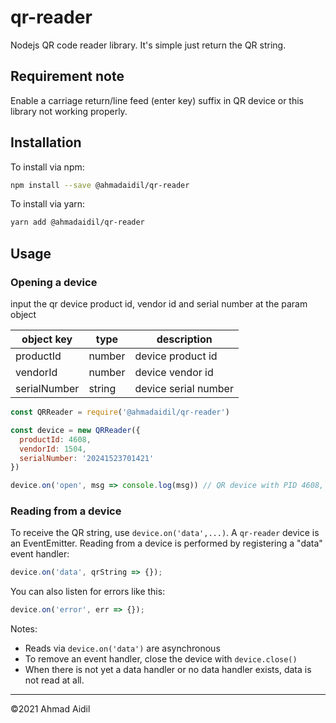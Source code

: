 # qr-reader
Nodejs QR code reader library. It's simple just return the QR string.

## Requirement note
Enable a carriage return/line feed (enter key) suffix in QR device or this library not working properly.

## Installation

To install via npm:
```bash
npm install --save @ahmadaidil/qr-reader
```
To install via yarn:
```bash
yarn add @ahmadaidil/qr-reader
```

## Usage

### Opening a device
input the qr device product id, vendor id and serial number at the param object

| object key | type | description |
|-----|------|-------------|
| productId | number | device product id |
| vendorId | number | device vendor id |
| serialNumber | string | device serial number |

```js
const QRReader = require('@ahmadaidil/qr-reader')

const device = new QRReader({
  productId: 4608,
  vendorId: 1504,
  serialNumber: '20241523701421'
})

device.on('open', msg => console.log(msg)) // QR device with PID 4608, VID 1504 and SN 20241523701421 is now open!
```

### Reading from a device

To receive the QR string, use `device.on('data',...)`.
A `qr-reader` device is an EventEmitter.
Reading from a device is performed by registering a "data" event handler:

```js
device.on('data', qrString => {});
```

You can also listen for errors like this:

```js
device.on('error', err => {});
```

Notes:
- Reads via `device.on('data')` are asynchronous
- To remove an event handler, close the device with `device.close()`
- When there is not yet a data handler or no data handler exists, data is not read at all.

---
&copy;2021 Ahmad Aidil
